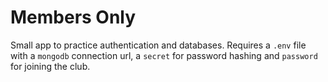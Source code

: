 # Members Only

Small app to practice authentication and databases. Requires a `.env` file with a `mongodb` connection url, a `secret` for password hashing and `password` for joining the club. 